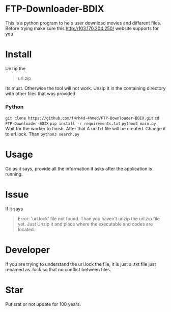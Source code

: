 # FTP-Downloader-BDIX
This is a python program to help user download movies and diffarent files.
Before trying make sure this http://103.170.204.250/ website supports for you
# Install 
Unzip the 

> url.zip

Its must. Otherwise the tool will not work. Unzip it in the containing directory with other files that was provided.

###  Python
`git clone https://github.com/f4rh4d-4hmed/FTP-Downloader-BDIX.git`
`cd FTP-Downloader-BDIX`
`pip install -r requirements.txt`
`python3 main.py`
Wait for the worker to finish. After that A url.txt file will be created. Change it to url.lock.
Than `python3 search.py`
# Usage
Go as it says, provide all the information it asks after the application is running.
# Issue
If it says 

> Error: 'url.lock' file not found.
Than you haven't unzip the url.zip file yet. Just Unzip it and place where the executable and codes are located.
# Developer
If you are trying to understand the url.lock the file, it is just a .txt file just renamed as .lock so that no conflict between files.

# Star
Put srat or not update for 100 years.
